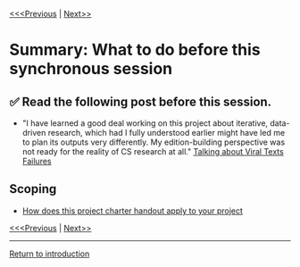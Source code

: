 [<<<Previous](10Proposal.md) | [Next>>](continue.md)

# Summary: **What to do before this synchronous session**

## :white_check_mark: **Read the following post  before this session.**
* "I have learned a good deal working on this project about iterative, data-driven research, which had I fully understood earlier might have led me to plan its outputs very differently. My edition-building perspective was not ready for the reality of CS research at all." [Talking about Viral Texts Failures](https://ryancordell.org/research/VT-database-fail/)

## Scoping 
* [How does this project charter handout apply to your project](https://github.com/SouthernMethodistUniversity/projectplan/blob/master/sections/charters-handout.pdf)


[<<<Previous](10Proposal.md) | [Next>>](continue.md)

-----
[Return to introduction](https://github.com/SouthernMethodistUniversity/projectplan)
